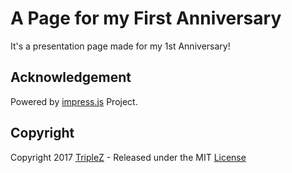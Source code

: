 A Page for my First Anniversary
============

It's a presentation page made for my 1st Anniversary!


Acknowledgement
-------------
Powered by [impress.js](https://github.com/impress/impress.js) Project.

Copyright
------------

Copyright 2017 [TripleZ](https://github.com/Triple-Z) - Released under the MIT [License](LICENSE)
